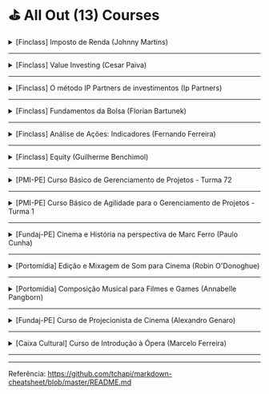 # ⛳ All Out (13) Courses #
<!-- ![Group 365 (1)](https://user-images.githubusercontent.com/37581896/79034696-a27e9a80-7b8e-11ea-891f-87697b682878.png) -->


<details>
           <summary>[Finclass] Imposto de Renda (Johnny Martins)</summary>
           <p></p>
           <p>🏁 Conclusão: 24/06/2022</p>
           <p>⌛ Dedicação: 1h 09m</p>
           <p>📝 Certificado: A Finclass não emite certificados</p>
         </details>

- - - -

<details>
           <summary>[Finclass] Value Investing (Cesar Paiva)</summary>
           <p></p>
           <p>🏁 Conclusão: 07/05/2022</p>
           <p>⌛ Dedicação: 3h 59m</p>
           <p>📝 Certificado: A Finclass não emite certificados</p>
         </details>

- - - -

<details>
           <summary>[Finclass] O método IP Partners de investimentos (Ip Partners)</summary>
           <p></p>
           <p>🏁 Conclusão: 06/05/2022</p>
           <p>⌛ Dedicação: 3h 50m</p>
           <p>📝 Certificado: A Finclass não emite certificados</p>
         </details>

- - - -

<details>
           <summary>[Finclass] Fundamentos da Bolsa (Florian Bartunek)</summary>
           <p></p>
           <p>🏁 Conclusão: 03/05/2022</p>
           <p>⌛ Dedicação: 7h 22m</p>
           <p>📝 Certificado: A Finclass não emite certificados</p>
         </details>

- - - -

<details>
           <summary>[Finclass] Análise de Ações: Indicadores (Fernando Ferreira)</summary>
           <p></p>
           <p>🏁 Conclusão: 30/04/2022</p>
           <p>⌛ Dedicação: 6h 54m</p>
           <p>📝 Certificado: A Finclass não emite certificados</p>
         </details>

- - - -

<details>
           <summary>[Finclass] Equity (Guilherme Benchimol)</summary>
           <p></p>
           <p>🏁 Conclusão: 23/04/2022</p>
           <p>⌛ Dedicação: 3h 15m</p>
           <p>📝 Certificado: A Finclass não emite certificados</p>
         </details>

- - - -

<details>
           <summary>[PMI-PE] Curso Básico de Gerenciamento de Projetos - Turma 72</summary>
           <p></p>
           <p>🏁 Conclusão: 30/05/2019</p>
           <p>⌛ Dedicação: 21h 7m</p>
           <p>📝 Certificado: Em breve</p>
         </details>

- - - -

<details>
           <summary>[PMI-PE] Curso Básico de Agilidade para o Gerenciamento de Projetos - Turma 1</summary>
           <p></p>
           <p>🏁 Conclusão: 23/02/2019</p>
           <p>⌛ Dedicação: 13h 20m</p>
           <p>📝 Certificado: Em breve</p>
         </details>

- - - -

<details>
           <summary>[Fundaj-PE] Cinema e História na perspectiva de Marc Ferro (Paulo Cunha)</summary>
           <p></p>
           <p>🏁 Conclusão: 14/11/2018</p>
           <p>⌛ Dedicação: 5h 15m</p>
           <p>📝 Certificado: Em breve</p>
         </details>
                  
- - - -

<details>
           <summary>[Portomídia] Edição e Mixagem de Som para Cinema (Robin O'Donoghue)</summary>
           <p></p>
           <p>🏁 Conclusão: Não registrada, mas entre 9 e 13 de março de 2015</p>
           <p>⌛ Dedicação: Não registrada, mas a carga horária era de 14h</p>
           <p>📝 Certificado: Em breve</p>
           <p>🔗 Referência: https://portodigital.org/118/2440-confira-video-da-semana-criativa-britanica</p>
         </details>

- - - -

<details>
           <summary>[Portomídia] Composição Musical para Filmes e Games (Annabelle Pangborn)</summary>
           <p></p>
           <p>🏁 Conclusão: Não registrada, mas entre 9 e 13 de março de 2015</p>
           <p>⌛ Dedicação: Não registrada, mas a carga horária era de 14h</p>
           <p>📝 Certificado: Em breve</p>
           <p>🔗 Referência: https://portodigital.org/118/2440-confira-video-da-semana-criativa-britanica</p>
         </details>

- - - -

<details>
           <summary>[Fundaj-PE] Curso de Projecionista de Cinema (Alexandro Genaro)</summary>
           <p></p>
           <p>🏁 Conclusão: 19/12/2014</p>
           <p>⌛ Dedicação: Não registrada, mas a carga horária era de 40h</p>
           <p>📝 Certificado: Em breve</p>
         </details>

- - - -

<details>
           <summary>[Caixa Cultural] Curso de Introdução à Ópera (Marcelo Ferreira)</summary>
           <p></p>
           <p>🏁 Conclusão: 29/08/2014</p>
           <p>⌛ Dedicação: Não registrada, mas a carga horária era de 20h</p>
           <p>📝 Certificado: Em breve</p>
           <p>🔗 Referência: https://www.facebook.com/introducaoaopera/</p>
         </details>

- - - -

- - - -


Referência: https://github.com/tchapi/markdown-cheatsheet/blob/master/README.md
